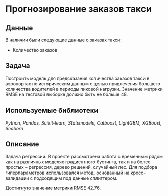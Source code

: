 
# Прогнозирование заказов такси

## Данные
В наличии были следующие данные о заказах такси:
* Количество заказов
 
## Задача
Построить модель для предсказания количества заказов такси в аэропортах по историческим данным с целью привлечения большего количества водителей в периоды пиковой нагрузки. Значение метрики RMSE на тестовой выборке должно быть не больше 48.

## Используемые библиотеки
*Python, Pandas, Scikit-learn, Statsmodels, Catboost, LightGBM, XGBoost, Seaborn*

## Описание
Задача регрессии. В проекте рассмотрена работа с временным рядом как на различных моделях градиентного бустинга, так и на более простых – регрессия, дерево решений, случайный лес. Для подбора гиперпараметров использовался метод, основанный на кросс-валидации с подходящим под данные сплиттером. 

Достигнуто значение метрики RMSE 42.76.
